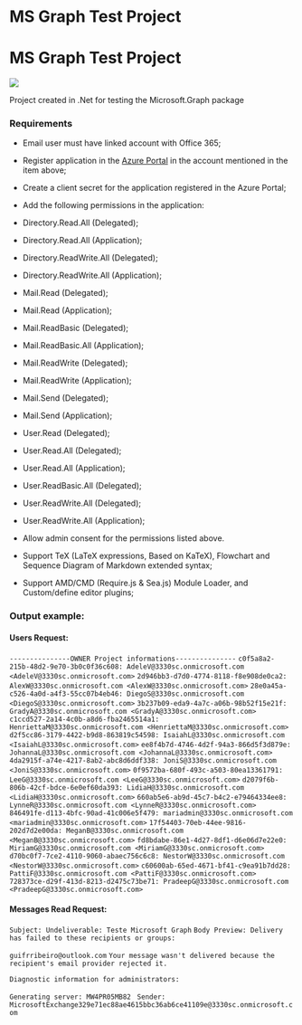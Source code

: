 # MS Graph Test Project

# MS Graph Test Project

![](https://squiglit.com/wp-content/uploads/2021/04/logo-ms-graph-api.png)

Project created in .Net for testing the Microsoft.Graph package

### Requirements

- Email user must have linked account with Office 365;
- Register application in the [Azure Portal](https://portal.azure.com/) in the account mentioned in the item above;
- Create a client secret for the application registered in the Azure Portal;
- Add the following permissions in the application:
 - Directory.Read.All (Delegated);
 - Directory.Read.All (Application);
 - Directory.ReadWrite.All (Delegated);
 - Directory.ReadWrite.All (Application);
 - Mail.Read (Delegated);
 - Mail.Read (Application);
 - Mail.ReadBasic (Delegated);
 - Mail.ReadBasic.All (Application);
 - Mail.ReadWrite (Delegated);
 - Mail.ReadWrite (Application);
 - Mail.Send (Delegated);
 - Mail.Send (Application);
 - User.Read (Delegated);
 - User.Read.All (Delegated);
 - User.Read.All (Application);
 - User.ReadBasic.All (Delegated);
 - User.ReadWrite.All (Delegated);
 - User.ReadWrite.All (Application);
 
- Allow admin consent for the permissions listed above.
- Support TeX (LaTeX expressions, Based on KaTeX), Flowchart and Sequence Diagram of Markdown extended syntax;
- Support AMD/CMD (Require.js & Sea.js) Module Loader, and Custom/define editor plugins;

### Output example:
#### Users Request:
`---------------OWNER Project informations---------------`
`c0f5a8a2-215b-48d2-9e70-3b0c0f36c608: AdeleV@3330sc.onmicrosoft.com <AdeleV@3330sc.onmicrosoft.com>`
`2d946bb3-d7d0-4774-8118-f8e908de0ca2: AlexW@3330sc.onmicrosoft.com <AlexW@3330sc.onmicrosoft.com>`
`28e0a45a-c526-4a0d-a4f3-55cc07b4eb46: DiegoS@3330sc.onmicrosoft.com <DiegoS@3330sc.onmicrosoft.com>`
`3b237b09-eda9-4a7c-a06b-98b52f15e21f: GradyA@3330sc.onmicrosoft.com <GradyA@3330sc.onmicrosoft.com>`
`c1ccd527-2a14-4c0b-a8d6-fba2465514a1: HenriettaM@3330sc.onmicrosoft.com <HenriettaM@3330sc.onmicrosoft.com>`
`d2f5cc86-3179-4422-b9d8-863819c54598: IsaiahL@3330sc.onmicrosoft.com <IsaiahL@3330sc.onmicrosoft.com>`
`ee8f4b7d-4746-4d2f-94a3-866d5f3d879e: JohannaL@3330sc.onmicrosoft.com <JohannaL@3330sc.onmicrosoft.com>`
`4da2915f-a74e-4217-8ab2-abc8d6ddf338: JoniS@3330sc.onmicrosoft.com <JoniS@3330sc.onmicrosoft.com>`
`0f9572ba-680f-493c-a503-80ea13361791: LeeG@3330sc.onmicrosoft.com <LeeG@3330sc.onmicrosoft.com>`
`d2079f6b-806b-42cf-bdce-6e0ef60da393: LidiaH@3330sc.onmicrosoft.com <LidiaH@3330sc.onmicrosoft.com>`
`660ab5e6-ab9d-45c7-b4c2-e79464334ee8: LynneR@3330sc.onmicrosoft.com <LynneR@3330sc.onmicrosoft.com>`
`846491fe-d113-4bfc-90ad-41c006e5f479: mariadmin@3330sc.onmicrosoft.com <mariadmin@3330sc.onmicrosoft.com>`
`17f54403-70eb-44ee-9816-202d7d2e00da: MeganB@3330sc.onmicrosoft.com <MeganB@3330sc.onmicrosoft.com>`
`fd8bdabe-86e1-4d27-8df1-d6e06d7e22e0: MiriamG@3330sc.onmicrosoft.com <MiriamG@3330sc.onmicrosoft.com>`
`d70bc0f7-7ce2-4110-9060-abaec756c6c8: NestorW@3330sc.onmicrosoft.com <NestorW@3330sc.onmicrosoft.com>`
`c60600ab-65ed-4671-bf41-c9ea91b7dd28: PattiF@3330sc.onmicrosoft.com <PattiF@3330sc.onmicrosoft.com>`
`728373ce-d29f-413d-8213-d2475c73be71: PradeepG@3330sc.onmicrosoft.com <PradeepG@3330sc.onmicrosoft.com>`

#### Messages Read Request:
`Subject: Undeliverable: Teste Microsoft Graph`
 `Body Preview: Delivery has failed to these recipients or groups:`

`guifrribeiro@outlook.com`
`Your message wasn't delivered because the recipient's email provider rejected it.`


`Diagnostic information for administrators:`

`Generating server: MW4PR05MB82 `
 `Sender:` `MicrosoftExchange329e71ec88ae4615bbc36ab6ce41109e@3330sc.onmicrosoft.com`
